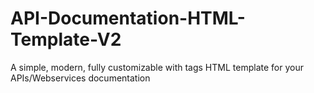 # API-Documentation-HTML-Template-V2
A simple, modern, fully customizable with tags HTML template for your APIs/Webservices documentation
